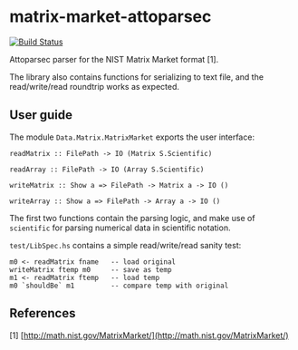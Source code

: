 # matrix-market-attoparsec

[![Build Status](https://travis-ci.org/ocramz/matrix-market-attoparsec.png)](https://travis-ci.org/ocramz/matrix-market-attoparsec)

Attoparsec parser for the NIST Matrix Market format [1].

The library also contains functions for serializing to text file, and the read/write/read roundtrip works as expected.

## User guide

The module `Data.Matrix.MatrixMarket` exports the user interface:


    readMatrix :: FilePath -> IO (Matrix S.Scientific)

    readArray :: FilePath -> IO (Array S.Scientific)

    writeMatrix :: Show a => FilePath -> Matrix a -> IO ()
 
    writeArray :: Show a => FilePath -> Array a -> IO ()  

The first two functions contain the parsing logic, and make use of `scientific` for parsing numerical data in scientific notation.

`test/LibSpec.hs` contains a simple read/write/read sanity test:

    m0 <- readMatrix fname   -- load original
    writeMatrix ftemp m0     -- save as temp
    m1 <- readMatrix ftemp   -- load temp
    m0 `shouldBe` m1         -- compare temp with original


## References

[1] [http://math.nist.gov/MatrixMarket/](http://math.nist.gov/MatrixMarket/)

